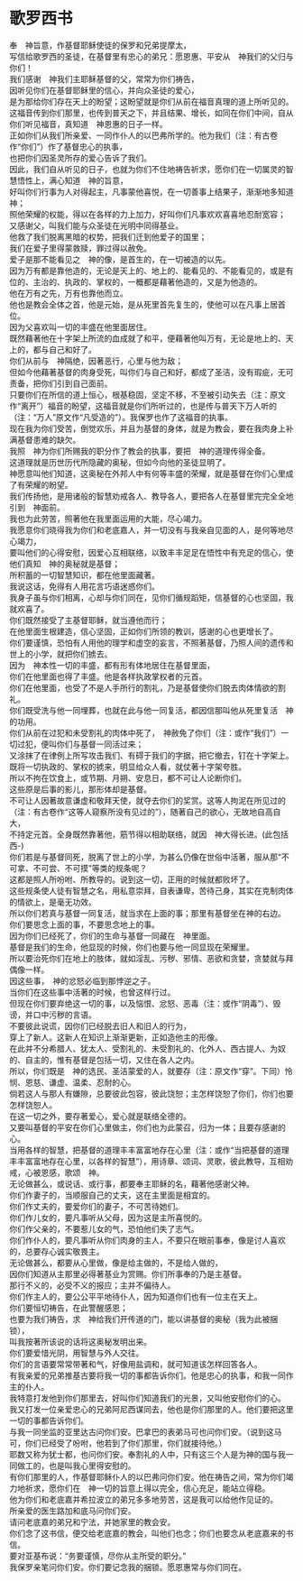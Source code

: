 # 歌罗西书
奉　神旨意，作基督耶稣使徒的保罗和兄弟提摩太，  
写信给歌罗西的圣徒，在基督里有忠心的弟兄：愿恩惠、平安从　神我们的父归与你们！  
我们感谢　神我们主耶稣基督的父，常常为你们祷告，  
因听见你们在基督耶稣里的信心，并向众圣徒的爱心，  
是为那给你们存在天上的盼望；这盼望就是你们从前在福音真理的道上所听见的。  
这福音传到你们那里，也传到普天之下，并且结果、增长，如同在你们中间，自从你们听见福音，真知道　神恩惠的日子一样。  
正如你们从我们所亲爱、一同作仆人的以巴弗所学的。他为我们（注：有古卷作“你们”）作了基督忠心的执事，  
也把你们因圣灵所存的爱心告诉了我们。  
因此，我们自从听见的日子，也就为你们不住地祷告祈求，愿你们在一切属灵的智慧悟性上，满心知道　神的旨意，  
好叫你们行事为人对得起主，凡事蒙他喜悦，在一切善事上结果子，渐渐地多知道　神；  
照他荣耀的权能，得以在各样的力上加力，好叫你们凡事欢欢喜喜地忍耐宽容；  
又感谢父，叫我们能与众圣徒在光明中同得基业。  
他救了我们脱离黑暗的权势，把我们迁到他爱子的国里；  
我们在爱子里得蒙救赎，罪过得以赦免。  
爱子是那不能看见之　神的像，是首生的，在一切被造的以先。  
因为万有都是靠他造的，无论是天上的、地上的、能看见的、不能看见的，或是有位的、主治的、执政的、掌权的，一概都是藉著他造的，又是为他造的。  
他在万有之先，万有也靠他而立。  
他也是教会全体之首，他是元始，是从死里首先复生的，使他可以在凡事上居首位。  
因为父喜欢叫一切的丰盛在他里面居住。  
既然藉著他在十字架上所流的血成就了和平，便藉著他叫万有，无论是地上的、天上的，都与自己和好了。  
你们从前与　神隔绝，因著恶行，心里与他为敌；  
但如今他藉著基督的肉身受死，叫你们与自己和好，都成了圣洁，没有瑕疵，无可责备，把你们引到自己面前。  
只要你们在所信的道上恒心，根基稳固，坚定不移，不至被引动失去（注：原文作“离开”）福音的盼望，这福音就是你们所听过的，也是传与普天下万人听的（注：“万人”原文作“凡受造的”）。我保罗也作了这福音的执事。  
现在我为你们受苦，倒觉欢乐，并且为基督的身体，就是为教会，要在我肉身上补满基督患难的缺欠。  
我照　神为你们所赐我的职分作了教会的执事，要把　神的道理传得全备。  
这道理就是历世历代所隐藏的奥秘，但如今向他的圣徒显明了。  
神愿意叫他们知道，这奥秘在外邦人中有何等丰盛的荣耀，就是基督在你们心里成了有荣耀的盼望。  
我们传扬他，是用诸般的智慧劝戒各人、教导各人，要把各人在基督里完完全全地引到　神面前。  
我也为此劳苦，照著他在我里面运用的大能，尽心竭力。  
我愿意你们晓得我为你们和老底嘉人，并一切没有与我亲自见面的人，是何等地尽心竭力，  
要叫他们的心得安慰，因爱心互相联络，以致丰丰足足在悟性中有充足的信心，使他们真知　神的奥秘就是基督；  
所积蓄的一切智慧知识，都在他里面藏著。  
我说这话，免得有人用花言巧语迷惑你们。  
我身子虽与你们相离，心却与你们同在，见你们循规蹈矩，信基督的心也坚固，我就欢喜了。  
你们既然接受了主基督耶稣，就当遵他而行；  
在他里面生根建造，信心坚固，正如你们所领的教训，感谢的心也更增长了。  
你们要谨慎，恐怕有人用他的理学和虚空的妄言，不照著基督，乃照人间的遗传和世上的小学，就把你们掳去。  
因为　神本性一切的丰盛，都有形有体地居住在基督里面，  
你们在他里面也得了丰盛。他是各样执政掌权者的元首。  
你们在他里面，也受了不是人手所行的割礼，乃是基督使你们脱去肉体情欲的割礼。  
你们既受洗与他一同埋葬，也就在此与他一同复活，都因信那叫他从死里复活　神的功用。  
你们从前在过犯和未受割礼的肉体中死了，　神赦免了你们（注：或作“我们”）一切过犯，便叫你们与基督一同活过来；  
又涂抹了在律例上所写攻击我们、有碍于我们的字据，把它撤去，钉在十字架上。  
既将一切执政的、掌权的掳来，明显给众人看，就仗著十字架夸胜。  
所以不拘在饮食上，或节期、月朔、安息日，都不可让人论断你们。  
这些原是后事的影儿，那形体却是基督。  
不可让人因著故意谦虚和敬拜天使，就夺去你们的奖赏。这等人拘泥在所见过的（注：有古卷作“这等人窥察所没有见过的”），随著自己的欲心，无故地自高自大，  
不持定元首。全身既然靠著他，筋节得以相助联络，就因　神大得长进。(此包括西-)  
你们若是与基督同死，脱离了世上的小学，为甚么仍像在世俗中活著，服从那“不可拿、不可尝、不可摸”等类的规条呢？  
这都是照人所吩咐、所教导的。说到这一切，正用的时候就都败坏了。  
这些规条使人徒有智慧之名，用私意崇拜，自表谦卑，苦待己身，其实在克制肉体的情欲上，是毫无功效。  
所以你们若真与基督一同复活，就当求在上面的事；那里有基督坐在神的右边。  
你们要思念上面的事，不要思念地上的事。  
因为你们已经死了，你们的生命与基督一同藏在　神里面。  
基督是我们的生命，他显现的时候，你们也要与他一同显现在荣耀里。  
所以要治死你们在地上的肢体，就如淫乱、污秽、邪情、恶欲和贪婪，贪婪就与拜偶像一样。  
因这些事，　神的忿怒必临到那悖逆之子。  
当你们在这些事中活著的时候，也曾这样行过。  
但现在你们要弃绝这一切的事，以及恼恨、忿怒、恶毒（注：或作“阴毒”）、毁谤，并口中污秽的言语。  
不要彼此说谎，因你们已经脱去旧人和旧人的行为，  
穿上了新人。这新人在知识上渐渐更新，正如造他主的形像。  
在此并不分希腊人、犹太人、受割礼的、未受割礼的、化外人、西古提人、为奴的、自主的，惟有基督是包括一切，又住在各人之内。  
所以，你们既是　神的选民、圣洁蒙爱的人，就要存（注：原文作“穿”。下同）怜悯、恩慈、谦虚、温柔、忍耐的心。  
倘若这人与那人有嫌隙，总要彼此包容，彼此饶恕；主怎样饶恕了你们，你们也要怎样饶恕人。  
在这一切之外，要存著爱心，爱心就是联络全德的。  
又要叫基督的平安在你们心里做主，你们也为此蒙召，归为一体；且要存感谢的心。  
当用各样的智慧，把基督的道理丰丰富富地存在心里（注：或作“当把基督的道理丰丰富富地存在心里，以各样的智慧”），用诗章、颂词、灵歌，彼此教导，互相劝戒，心被恩感，歌颂　神。  
无论做甚么，或说话、或行事，都要奉主耶稣的名，藉著他感谢父神。  
你们作妻子的，当顺服自己的丈夫，这在主里面是相宜的。  
你们作丈夫的，要爱你们的妻子，不可苦待她们。  
你们作儿女的，要凡事听从父母，因为这是主所喜悦的。  
你们作父亲的，不要惹儿女的气，恐怕他们失了志气。  
你们作仆人的，要凡事听从你们肉身的主人，不要只在眼前事奉，像是讨人喜欢的，总要存心诚实敬畏主。  
无论做甚么，都要从心里做，像是给主做的，不是给人做的，  
因你们知道从主那里必得著基业为赏赐。你们所事奉的乃是主基督。  
那行不义的，必受不义的报应；主并不偏待人。  
你们作主人的，要公公平平地待仆人，因为知道你们也有一位主在天上。  
你们要恒切祷告，在此警醒感恩；  
也要为我们祷告，求　神给我们开传道的门，能以讲基督的奥秘（我为此被捆锁），  
叫我按著所该说的话将这奥秘发明出来。  
你们要爱惜光阴，用智慧与外人交往。  
你们的言语要常常带著和气，好像用盐调和，就可知道该怎样回答各人。  
有我亲爱的兄弟推基古要将我一切的事都告诉你们。他是忠心的执事，和我一同作主的仆人。  
我特意打发他到你们那里去，好叫你们知道我们的光景，又叫他安慰你们的心。  
我又打发一位亲爱忠心的兄弟阿尼西谋同去，他也是你们那里的人。他们要把这里一切的事都告诉你们。  
与我一同坐监的亚里达古问你们安。巴拿巴的表弟马可也问你们安。（说到这马可，你们已经受了吩咐，他若到了你们那里，你们就接待他。）  
耶数又称为犹士都，也问你们安。奉割礼的人中，只有这三个人是为神的国与我一同做工的，也是叫我心里得安慰的。  
有你们那里的人，作基督耶稣仆人的以巴弗问你们安。他在祷告之间，常为你们竭力地祈求，愿你们在　神一切的旨意上得以完全，信心充足，能站立得稳。  
他为你们和老底嘉并希拉波立的弟兄多多地劳苦，这是我可以给他作见证的。  
所亲爱的医生路加和底马问你们安。  
请问老底嘉的弟兄和宁法，并她家里的教会安。  
你们念了这书信，便交给老底嘉的教会，叫他们也念；你们也要念从老底嘉来的书信。  
要对亚基布说：“务要谨慎，尽你从主所受的职分。”  
我保罗亲笔问你们安。你们要记念我的捆锁。愿恩惠常与你们同在。 
